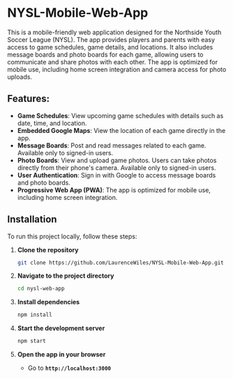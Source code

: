 # NYSL-Mobile-Web-App

This is a mobile-friendly web application designed for the Northside Youth Soccer League (NYSL). The app provides players and parents with easy access to game schedules, game details, and locations. It also includes message boards and photo boards for each game, allowing users to communicate and share photos with each other. The app is optimized for mobile use, including home screen integration and camera access for photo uploads.

## Features:

+ **Game Schedules**: View upcoming game schedules with details such as date, time, and location.
+ **Embedded Google Maps**: View the location of each game directly in the app.
+ **Message Boards**: Post and read messages related to each game. Available only to signed-in users.
+ **Photo Boards**: View and upload game photos. Users can take photos directly from their phone's camera. Available only to signed-in users.
+ **User Authentication**: Sign in with Google to access message boards and photo boards.
+ **Progressive Web App (PWA)**: The app is optimized for mobile use, including home screen integration.

## Installation

To run this project locally, follow these steps:

1. **Clone the repository**
   ```bash
   git clone https://github.com/LaurenceWiles/NYSL-Mobile-Web-App.git
   ```

  2. **Navigate to the project directory**
     ```bash
     cd nysl-web-app
     ```

  3. **Install dependencies**
     ```bash
     npm install
     ```

  4. **Start the development server**
     ```bash
     npm start
     ```

  5. **Open the app in your browser** 
      + Go to **`http://localhost:3000`**



